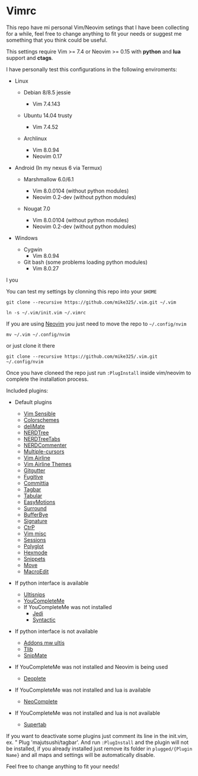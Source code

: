 # Vimrc
This repo have mi personal Vim/Neovim setings that I have been collecting for a while, feel free to change
anything to fit your needs or suggest me something that you think could be useful.

This settings require Vim >= 7.4 or Neovim >= 0.15 with **python** and **lua** support and **ctags**.

I have personally test this configurations in the following enviroments:

* Linux
    * Debian 8/8.5 jessie
        - Vim 7.4.143

    * Ubuntu 14.04 trusty
        - Vim 7.4.52

    * Archlinux
        - Vim 8.0.94
        - Neovim 0.17

* Android (In my nexus 6 via Termux)
    * Marshmallow 6.0/6.1 
        - Vim 8.0.0104 (without python modules)
        - Neovim 0.2-dev (without python modules)

    * Nougat 7.0
        - Vim 8.0.0104 (without python modules)
        - Neovim 0.2-dev (without python modules)

* Windows
    * Cygwin 
        - Vim 8.0.94
    * Git bash (some problems loading python modules)
        - Vim 8.0.27

I you 

You can test my settings by clonning this repo into your `$HOME`

```
git clone --recursive https://github.com/mike325/.vim.git ~/.vim

ln -s ~/.vim/init.vim ~/.vimrc
```

If you are using [Neovim](https://neovim.io/) you just need to move the repo to `~/.config/nvim`
    
    mv ~/.vim ~/.config/nvim

or just clone it there

    git clone --recursive https://github.com/mike325/.vim.git ~/.config/nvim

Once you have cloneed the repo just run `:PlugInstall` inside vim/neovim to complete the installation process.

Included plugins:
- Default plugins
    * [Vim Sensible](https://github.com/tpope/vim-sensible)
    * [Colorschemes](https://github.com/flazz/vim-colorschemes)
    * [deliMate](https://github.com/Raimondi/delimitMate)
    * [NERDTree](https://github.com/scrooloose/nerdtree')
    * [NERDTreeTabs](https://github.com/jistr/vim-nerdtree-tabs)
    * [NERDCommenter](https://github.com/scrooloose/nerdcommenter)
    * [Multiple-cursors](https://github.com/terryma/vim-multiple-cursors)
    * [Vim Airline](https://github.com/vim-airline/vim-airline')
    * [Vim Airline Themes](https://github.com/vim-airline/vim-airline-themes)
    * [Gitgutter](https://github.com/airblade/vim-gitgutter)
    * [Fugitive](https://github.com/tpope/vim-fugitive)
    * [Committia](https://github.com/rhysd/committia.vim)
    * [Tagbar](https://github.com/majutsushi/tagbar)
    * [Tabular](https://github.com/godlygeek/tabular)
    * [EasyMotions](https://github.com/easymotion/vim-easymotion)
    * [Surround](https://github.com/tpope/vim-surround)
    * [BufferBye](https://github.com/moll/vim-bbye)
    * [Signature](https://github.com/kshenoy/vim-signature)
    * [CtrP](https://github.com/kien/ctrlp.vim)
    * [Vim misc](https://github.com/xolox/vim-misc)
    * [Sessions](https://github.com/xolox/vim-session)
    * [Polyglot](https://github.com/sheerun/vim-polyglot)
    * [Hexmode](https://github.com/fidian/hexmode)
    * [Snippets](https://github.com/honza/vim-snippets)
    * [Move](https://github.com/matze/vim-move)
    * [MacroEdit](https://github.com/dohsimpson/vim-macroeditor)

- If python interface is available
    * [Ultisnips](https://github.com/SirVer/ultisnips)
    * [YouCompleteMe](https://github.com/Valloric/YouCompleteMe)

    - If YouCompleteMe was not installed
        * [Jedi](https://github.com/davidhalter/jedi-vim)
        * [Syntactic](https://github.com/vim-syntastic/syntastic)

- If python interface is not available
    * [Addons mw ultis](https://github.com/MarcWeber/vim-addon-mw-utils)
    * [Tlib](https://github.com/tomtom/tlib_vim)
    * [SnipMate](https://github.com/garbas/vim-snipmate)

- If YouCompleteMe was not installed and Neovim is being used
    * [Deoplete](https://github.com/Shougo/deoplete.nvim')

- If YouCompleteMe was not installed and lua is available
    * [NeoComplete](https://github.com/Shougo/neocomplete.vim)

- If YouCompleteMe was not installed and lua is not available
    * [Supertab](https://github.com/ervandew/supertab)

If you want to deactivate some plugins just comment its line in the init.vim, ex. " Plug 'majutsushi/tagbar'.
And run `:PlugInstall` and the plugin will not be installed, if you already installed just remove its folder
in `plugged/{Plugin Name}` and all maps and settings will be automatically disable.

Feel free to change anything to fit your needs! 
